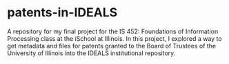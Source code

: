 # patents-in-IDEALS
A repository for my final project for the IS 452: Foundations of Information Processing class at the iSchool at Illinois. In this project, I explored a way to get metadata and files for patents granted to the Board of Trustees of the University of Illinois into the IDEALS institutional repository.
